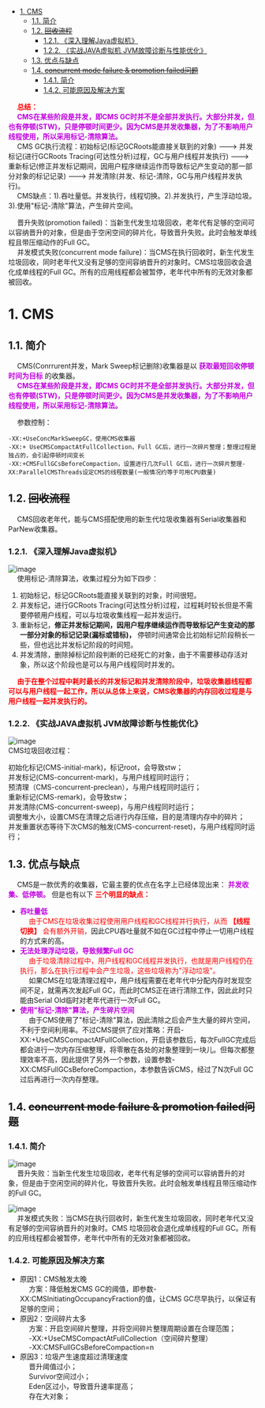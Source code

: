 
<!-- TOC -->

- [1. CMS](#1-cms)
    - [1.1. 简介](#11-简介)
    - [1.2. ~~回收流程~~](#12-回收流程)
        - [1.2.1. 《深入理解Java虚拟机》](#121-深入理解java虚拟机)
        - [1.2.2. 《实战JAVA虚拟机  JVM故障诊断与性能优化》](#122-实战java虚拟机--jvm故障诊断与性能优化)
    - [1.3. 优点与缺点](#13-优点与缺点)
    - [1.4. ~~concurrent mode failure & promotion failed问题~~](#14-concurrent-mode-failure--promotion-failed问题)
        - [1.4.1. 简介](#141-简介)
        - [1.4.2. 可能原因及解决方案](#142-可能原因及解决方案)

<!-- /TOC -->

&emsp; **<font color = "red">总结：</font>**  
&emsp; **<font color = "clime">CMS在某些阶段是并发，即CMS GC时并不是全部并发执行。大部分并发，但也有停顿(STW)，只是停顿时间更少。因为CMS是并发收集器，为了不影响用户线程使用，所以采用标记-清除算法。</font>**   
&emsp; CMS GC执行流程：初始标记(标记GCRoots能直接关联到的对象) ---> 并发标记(进行GCRoots Tracing(可达性分析)过程，GC与用户线程并发执行) ---> 重新标记(修正并发标记期间，因用户程序继续运作而导致标记产生变动的那一部分对象的标记记录) ---> 并发清除(并发、标记-清除，GC与用户线程并发执行)。  
&emsp; CMS缺点：1).吞吐量低。并发执行，线程切换。2).并发执行，产生浮动垃圾。3).使用"标记-清除"算法，产生碎片空间。  

&emsp; 晋升失败(promotion failed)：当新生代发生垃圾回收，老年代有足够的空间可以容纳晋升的对象，但是由于空闲空间的碎片化，导致晋升失败。此时会触发单线程且带压缩动作的Full GC。  
&emsp; 并发模式失败(concurrent mode failure)：当CMS在执行回收时，新生代发生垃圾回收，同时老年代又没有足够的空间容纳晋升的对象时。CMS垃圾回收会退化成单线程的Full GC。所有的应用线程都会被暂停，老年代中所有的无效对象都被回收。  


# 1. CMS  
<!--
CMS GC
https://mp.weixin.qq.com/s/WqfzZRlk2NMkNc5a_Yjpdw
好视频推荐：   
https://www.bilibili.com/video/BV1Jy4y127tb?from=search&seid=14273060492345757864
-->
## 1.1. 简介
&emsp; CMS(Conrrurent并发，Mark Sweep标记删除)收集器是以 **<font color = "clime">获取最短回收停顿时间为目标</font>** 的收集器。  
&emsp; **<font color = "clime">CMS在某些阶段是并发，即CMS GC时并不是全部并发执行。大部分并发，但也有停顿(STW)，只是停顿时间更少。因为CMS是并发收集器，为了不影响用户线程使用，所以采用标记-清除算法。</font>**   

&emsp; 参数控制：  

    -XX:+UseConcMarkSweepGC，使用CMS收集器
    -XX:+ UseCMSCompactAtFullCollection，Full GC后，进行一次碎片整理；整理过程是独占的，会引起停顿时间变长
    -XX:+CMSFullGCsBeforeCompaction，设置进行几次Full GC后，进行一次碎片整理-XX:ParallelCMSThreads设定CMS的线程数量(一般情况约等于可用CPU数量)

## 1.2. ~~回收流程~~
&emsp; CMS回收老年代，能与CMS搭配使用的新生代垃圾收集器有Serial收集器和ParNew收集器。  

### 1.2.1. 《深入理解Java虚拟机》
![image](https://gitee.com/wt1814/pic-host/raw/master/images/java/JVM/JVM-122.png)  
&emsp; 使用标记-清除算法，收集过程分为如下四步：  
1. 初始标记，标记GCRoots能直接关联到的对象，时间很短。  
2. 并发标记，进行GCRoots Tracing(可达性分析)过程，过程耗时较长但是不需要停顿用户线程，可以与垃圾收集线程一起并发运行。  
3. 重新标记，**修正并发标记期间，因用户程序继续运作而导致标记产生变动的那一部分对象的标记记录(漏标或错标)，** 停顿时间通常会比初始标记阶段稍长一些，但也远比并发标记阶段的时间短。  
4. 并发清除，删除掉标记阶段判断的已经死亡的对象，由于不需要移动存活对象，所以这个阶段也是可以与用户线程同时并发的。  

&emsp; **<font color = "red">由于在整个过程中耗时最长的并发标记和并发清除阶段中，垃圾收集器线程都可以与用户线程一起工作，所以从总体上来说，CMS收集器的内存回收过程是与用户线程一起并发执行的。</font>**  

### 1.2.2. 《实战JAVA虚拟机  JVM故障诊断与性能优化》
<!-- 
https://blog.csdn.net/zqz_zqz/article/details/70568819
https://www.jianshu.com/p/86e358afdf17

https://www.bilibili.com/read/cv6830986/


https://segmentfault.com/a/1190000020625913?utm_source=tag-newest
https://zhuanlan.zhihu.com/p/139785849
-->
![image](https://gitee.com/wt1814/pic-host/raw/master/images/java/JVM/JVM-126.png)  
CMS垃圾回收过程：  

初始化标记(CMS-initial-mark)，标记root，会导致stw；  
并发标记(CMS-concurrent-mark)，与用户线程同时运行；  
预清理（CMS-concurrent-preclean），与用户线程同时运行；  
重新标记(CMS-remark)，会导致stw；  
并发清除(CMS-concurrent-sweep)，与用户线程同时运行；  
调整堆大小，设置CMS在清理之后进行内存压缩，目的是清理内存中的碎片；  
并发重置状态等待下次CMS的触发(CMS-concurrent-reset)，与用户线程同时运行；  



## 1.3. 优点与缺点  
&emsp; CMS是一款优秀的收集器，它最主要的优点在名字上已经体现出来： **<font color = "clime">并发收集、低停顿。</font>** 但是也有以下 **<font color = "red">三个明显的缺点：</font>**  

* **<font color = "clime">吞吐量低</font>**    
&emsp; <font color = "red">由于CMS在垃圾收集过程使用用户线程和GC线程并行执行，从而 **【线程切换】** 会有额外开销，</font>因此CPU吞吐量就不如在GC过程中停止一切用户线程的方式来的高。
* **<font color = "clime">无法处理浮动垃圾，导致频繁Full GC</font>**  
&emsp; <font color = "red">由于垃圾清除过程中，用户线程和GC线程并发执行，也就是用户线程仍在执行，那么在执行过程中会产生垃圾，这些垃圾称为"浮动垃圾"。</font>  
&emsp; 如果CMS在垃圾清理过程中，用户线程需要在老年代中分配内存时发现空间不足，就需再次发起Full GC，而此时CMS正在进行清除工作，因此此时只能由Serial Old临时对老年代进行一次Full GC。  
* **<font color = "clime">使用"标记-清除"算法，产生碎片空间</font>**  
&emsp; 由于CMS使用了"标记-清除"算法，因此清除之后会产生大量的碎片空间，不利于空间利用率。不过CMS提供了应对策略：开启-XX:+UseCMSCompactAtFullCollection，开启该参数后，每次FullGC完成后都会进行一次内存压缩整理，将零散在各处的对象整理到一块儿。但每次都整理效率不高，因此提供了另外一个参数，设置参数-XX:CMSFullGCsBeforeCompaction，本参数告诉CMS，经过了N次Full GC过后再进行一次内存整理。  

## 1.4. ~~concurrent mode failure & promotion failed问题~~
<!-- 
https://www.jianshu.com/p/ca1b0d4107c5
https://www.cnblogs.com/fswhq/p/11767439.html
https://my.oschina.net/hosee/blog/674181

concurrent mode failure影响
老年代的垃圾收集器从CMS退化为Serial Old，所有应用线程被暂停，停顿时间变长。
-->
### 1.4.1. 简介
![image](https://gitee.com/wt1814/pic-host/raw/master/images/java/JVM/JVM-124.png)  
&emsp; 晋升失败：当新生代发生垃圾回收，老年代有足够的空间可以容纳晋升的对象，但是由于空闲空间的碎片化，导致晋升失败。此时会触发单线程且带压缩动作的Full GC。  

![image](https://gitee.com/wt1814/pic-host/raw/master/images/java/JVM/JVM-123.png)  
&emsp; 并发模式失败：当CMS在执行回收时，新生代发生垃圾回收，同时老年代又没有足够的空间容纳晋升的对象时。CMS 垃圾回收会退化成单线程的Full GC。所有的应用线程都会被暂停，老年代中所有的无效对象都被回收。  

### 1.4.2. 可能原因及解决方案
<!-- 
方法一是降低触发CMS的阀值，即参数-XX:CMSInitiatingOccupancyFraction的值，默认值是68，所以这里调低到50，让CMS GC尽早执行，以保证有足够的空间

并发模式失败和晋升失败都会导致长时间的停顿，常见解决思路如下：

    降低触发CMS GC的阈值，即参数-XX:CMSInitiatingOccupancyFraction的值，让CMS GC尽早执行，以保证有足够的空间
    增加CMS线程数，即参数-XX:ConcGCThreads，
    增大老年代空间
    让对象尽量在新生代回收，避免进入老年代
-->

* 原因1：CMS触发太晚  
&emsp; 方案：降低触发CMS GC的阈值，即参数-XX:CMSInitiatingOccupancyFraction的值，让CMS GC尽早执行，以保证有足够的空间；  
* 原因2：空间碎片太多  
&emsp; 方案：开启空间碎片整理，并将空间碎片整理周期设置在合理范围；  
&emsp; -XX:+UseCMSCompactAtFullCollection（空间碎片整理）  
&emsp; -XX:CMSFullGCsBeforeCompaction=n  
* 原因3：垃圾产生速度超过清理速度  
&emsp; 晋升阈值过小；  
&emsp; Survivor空间过小；  
&emsp; Eden区过小，导致晋升速率提高；  
&emsp; 存在大对象；  